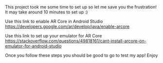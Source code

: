 This project took me some time to set up so let me save you the frustration! It may take around 10 minutes to set up :) <br />

Use this link to enable AR Core in Android Studio <br />
https://developers.google.com/ar/develop/java/enable-arcore <br />

Use this link to set up your emulator for AR Core <br />
https://stackoverflow.com/questions/49818161/cant-install-arcore-on-emulator-for-android-studio <br />

Once you follow these steps you should be good to go to test my app! Enjoy <br />

